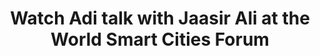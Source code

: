 ---
layout: "post"
title: "Watch Adi talk with Jaasir Ali at the World Smart Cities Forum"
image: "smart-cities-forum.jpg"
category: "Video"
link:
  type: "external"
  source: "youtube"
  url: "https://www.youtube.com/watch?v=wHSlIKjvu4U&feature=youtu.be"
---